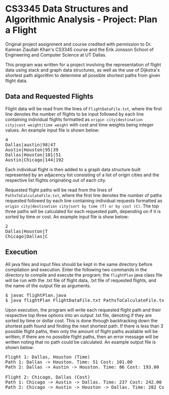 # CS3345 Data Structures and Algorithmic Analysis - Project: Plan a Flight

Original project assignment and course credited with permission to Dr. Kamran Ziaullah Khan's CS3345 course and the Erik Jonsson School of Engineering and Computer Science at UT Dallas.

This program was written for a project involving the representation of flight data using stack and graph data structures, as well as the use of Dijkstra's shortest path algorithm to determine all possible shortest paths from given flight data. 

## Data and Requested Flights

Flight data will be read from the lines of `FlightDataFile.txt`, where the first line denotes the number of flights to be input followed by each line containing individual flights formatted as `origin city|destination city|cost weight|time weight` with cost and time weights being integer values. An example input file is shown below:

<pre>
4
Dallas|austin|98|47
Austin|Houston|95|39
Dallas|Houston|101|51
Austin|Chicago|144|192
</pre>

Each individual flight is then added to a graph data structure built represented by an adjacency list consisting of a list of origin cities and the respective list flights originating out of each city.

Requested flight paths will be read from the lines of `PathsToCalculateFile.txt`, where the first line denotes the number of paths requested followed by each line containing individual requests formatted as `origin city|destination city|sort by time (T) or by cost (C)`. The top three paths will be calculated for each requested path, depending on if it is sorted by time or cost. An example input file is show below:

<pre>
2
Dallas|Houston|T
Chicago|Dallas|C
</pre>

## Execution

All java files and input files should be kept in the same directory before compilation and execution. Enter the following two commands in the directory to compile and execute the program; the `flightPlan` java class file will be run with the .txt file of flight data, .txt file of requested flights, and the name of the output file as arguments.

<pre>
$ javac flightPlan.java
$ java flightPlan FlightDataFile.txt PathsToCalculateFile.txt OutputFile.txt
</pre>

Upon execution, the program will write each requested flight path and their respective top three options into an output .txt file, denoting if they are sorted by time or dollar cost. This is done through backtracking down the shortest path found and finding the next shortest path. If there is less than 3 possible flight paths, then only the amount of flight paths available will be written; if there are no possible flight paths, then an error message will be written noting that no path could be calculated. An example output file is shown below:
<pre>
Flight 1: Dallas, Houston (Time)
Path 1: Dallas -> Houston. Time: 51 Cost: 101.00
Path 2: Dallas -> Austin -> Houston. Time: 86 Cost: 193.00

Flight 2: Chicago, Dallas (Cost)
Path 1: Chicago -> Austin -> Dallas. Time: 237 Cost: 242.00
Path 2: Chicago -> Austin -> Houston -> Dallas. Time: 282 Cost: 340.00
</pre>
